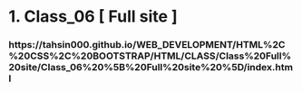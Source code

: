 <h1>1. Class_06 [ Full site ]</h2>
<h3>https://tahsin000.github.io/WEB_DEVELOPMENT/HTML%2C%20CSS%2C%20BOOTSTRAP/HTML/CLASS/Class%20Full%20site/Class_06%20%5B%20Full%20site%20%5D/index.html</h3>
